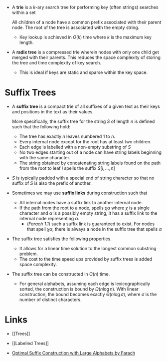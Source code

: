 * A **trie** is a $k$-ary search tree for performing key (often strings) searches within a set
  
  All children of a node have a common prefix associated with their parent node. The root of the tree is associated with the empty string.
	* Key lookup is achieved in $O(k)$ time where $k$ is the maximum key length. 

* A **radix tree** is a compressed trie wherein nodes with only one child get merged with their parents. This reduces the space complexity of storing the tree and time complexity of key search. 
	* This is ideal if keys are static and sparse within the key space.

# Suffix Trees
* A **suffix tree** is a compact trie of all suffixes of a given text as their keys and positions in the text as their values. 
  
  More specifically, the suffix tree for the string $S$ of length $n$ is defined such that the following hold:
	* The tree has exactly $n$ leaves numbered $1$ to $n$.
	* Every internal node except for the root has at least two children.
	* Each edge is labelled with a non-empty substring of $S$
	* No two edges starting out of a node can have string labels beginning with the same character.
	* The string obtained by concatenating string labels found on the path from the root to leaf $i$ spells the suffix $S[i,\dots,n]$ 

* $S$ is typically padded with a special end of string character so that no suffix of $S$ is also the prefix of another.
* Sometimes we may use **suffix links** during construction such that 
	* All internal nodes have a suffix link to another internal node. 
	* If the path from the root to a node, spells $\chi\alpha$ where $\chi$ is a single character and $\alpha$ is a possibly empty string, it has a suffix link to the internal node representing $\alpha$.  
		* (*Farach 1.1*) such a suffix link is guaranteed to exist. For nodes that spell $\chi\alpha$, there is always a node in the suffix tree that spells $\alpha$

* The suffix tree satisfies the following properties. 
	* It allows for a linear time solution to the longest common substring problem.
	* The cost to the time speed ups provided by suffix trees is added space complexity. 

* The suffix tree can be constructed in $O(n)$ time.
	* For general alphabets, assuming each edge is lexicographically sorted, the construction is bound by $\Omega(n\log n)$.  With linear construction, the bound becomes exactly $\Theta(n\log \sigma)$, where $\sigma$ is the number of distinct characters. 

# Links
* [[Trees]]
* [[Labelled Trees]]

* [Optimal Suffix Construction with Large Alphabets by Farach](https://users.cs.utah.edu/~pandey/courses/cs6968/spring23/papers/optsuffixtree.pdf)